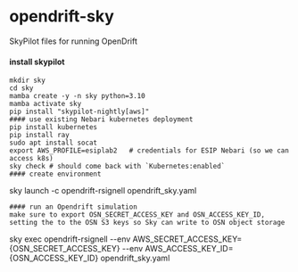 # opendrift-sky
SkyPilot files for running OpenDrift
#### install skypilot 
```
mkdir sky
cd sky
mamba create -y -n sky python=3.10
mamba activate sky
pip install "skypilot-nightly[aws]"
#### use existing Nebari kubernetes deployment
pip install kubernetes
pip install ray
sudo apt install socat
export AWS_PROFILE=esiplab2   # credentials for ESIP Nebari (so we can access k8s)
sky check # should come back with `Kubernetes:enabled`
#### create environment
```
sky launch -c opendrift-rsignell opendrift_sky.yaml
```
#### run an Opendrift simulation
make sure to export OSN_SECRET_ACCESS_KEY and OSN_ACCESS_KEY_ID, setting the to the OSN S3 keys so Sky can write to OSN object storage
```
sky exec opendrift-rsignell --env AWS_SECRET_ACCESS_KEY={OSN_SECRET_ACCESS_KEY} --env AWS_ACCESS_KEY_ID={OSN_ACCESS_KEY_ID} opendrift_sky.yaml
```
